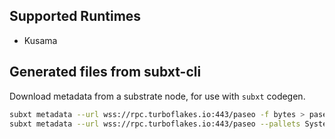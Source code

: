 ## Supported Runtimes
  - Kusama

## Generated files from subxt-cli

Download metadata from a substrate node, for use with `subxt` codegen.

```bash
subxt metadata --url wss://rpc.turboflakes.io:443/paseo -f bytes > paseo/artifacts/metadata/paseo_metadata.scale
subxt metadata --url wss://rpc.turboflakes.io:443/paseo --pallets System,Utility,Bounties,ChildBounties -f bytes > paseo/artifacts/metadata/paseo_metadata_small.scale
```